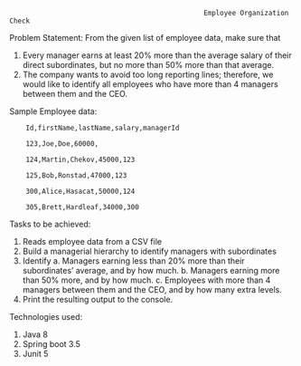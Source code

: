                                                     Employee Organization Check

Problem Statement:
  From the given list of employee data, make sure that 
  1. Every manager earns at least 20% more than the average salary of their direct subordinates, but no more than 50% more than that average.
  2. The company wants to avoid too long reporting lines; therefore, we would like to identify all employees who have more than 4 managers between them and the CEO.

Sample Employee data:

        Id,firstName,lastName,salary,managerId
        
        123,Joe,Doe,60000,
        
        124,Martin,Chekov,45000,123
        
        125,Bob,Ronstad,47000,123
        
        300,Alice,Hasacat,50000,124
        
        305,Brett,Hardleaf,34000,300

Tasks to be achieved:
  1. Reads employee data from a CSV file
  2. Build a managerial hierarchy to identify managers with subordinates
  3. Identify
       a. Managers earning less than 20% more than their subordinates’ average, and by how much.
       b. Managers earning more than 50% more, and by how much.
       c. Employees with more than 4 managers between them and the CEO, and by how many extra levels.
  5. Print the resulting output to the console.

Technologies used:
  1. Java 8
  2. Spring boot 3.5
  3. Junit 5

